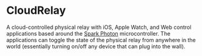 # CloudRelay
A cloud-controlled physical relay with iOS, Apple Watch, and Web control applications based around the [Spark Photon](https://store.particle.io/?product=particle-photon) microcontroller. The applications can toggle the state of the physical relay from anywhere in the world (essentially turning on/off any device that can plug into the wall). 
